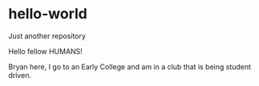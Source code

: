 # hello-world
Just another repository

Hello fellow HUMANS!

Bryan here, I go to an Early College and am in a club that is being student driven. 
